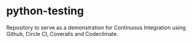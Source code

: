 # python-testing
Repository to serve as a demonstration for Continuous Integration using Github, Circle CI, Coveralls and Codeclimate. 
